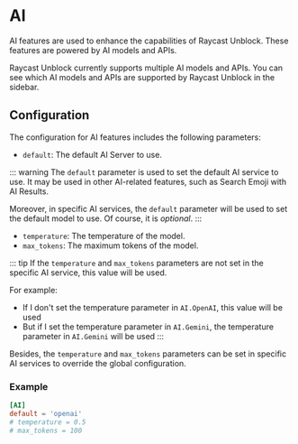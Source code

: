 # AI

AI features are used to enhance the capabilities of Raycast Unblock. These features are powered by AI models and APIs.

Raycast Unblock currently supports multiple AI models and APIs. You can see which AI models and APIs are supported by Raycast Unblock in the sidebar.

## Configuration

The configuration for AI features includes the following parameters:

- `default`: The default AI Server to use.

::: warning
The `default` parameter is used to set the default AI service to use. It may be used in other AI-related features, such as Search Emoji with AI Results.

Moreover, in specific AI services, the `default` parameter will be used to set the default model to use. Of course, it is *optional*.
:::

- `temperature`: The temperature of the model. <Badge type="info" text="Optional" />
- `max_tokens`: The maximum tokens of the model. <Badge type="info" text="Optional" />

::: tip
If the `temperature` and `max_tokens` parameters are not set in the specific AI service, this value will be used.

For example:

- If I don't set the temperature parameter in `AI.OpenAI`, this value will be used
- But if I set the temperature parameter in `AI.Gemini`, the temperature parameter in `AI.Gemini` will be used
:::

Besides, the `temperature` and `max_tokens` parameters can be set in specific AI services to override the global configuration.

### Example

```toml
[AI]
default = 'openai'
# temperature = 0.5
# max_tokens = 100
```
